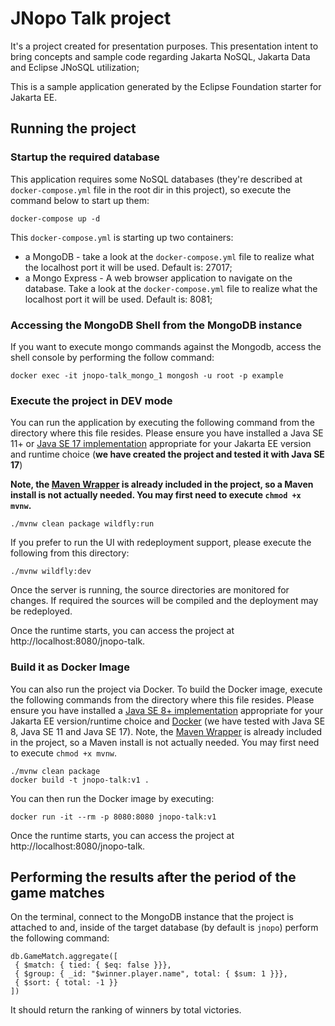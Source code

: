 # JNopo Talk project

It's a project created for presentation purposes. This presentation intent to bring concepts and sample code regarding Jakarta NoSQL, Jakarta Data and Eclipse JNoSQL utilization;

This is a sample application generated by the Eclipse Foundation starter for Jakarta EE.


## Running the project

### Startup the required database

This application requires some NoSQL databases (they're described at `docker-compose.yml` file in the root dir in this project), so execute the command below to start up them:

```shell
docker-compose up -d
```

This `docker-compose.yml` is starting up two containers:
- a MongoDB - take a look at the `docker-compose.yml` file to realize what the localhost port it will be used. Default is: 27017;
- a Mongo Express - A web browser application to navigate on the database. Take a look at the `docker-compose.yml` file to realize what the localhost port it will be used. 
  Default is: 8081;

### Accessing the MongoDB Shell from the MongoDB instance 

If you want to execute mongo commands against the Mongodb, access the shell console by performing the follow command:

```shell
docker exec -it jnopo-talk_mongo_1 mongosh -u root -p example
```

### Execute the project in DEV mode

You can run the application by executing the following command from the directory where this file resides. Please ensure you
have installed a Java SE 11+ or [Java
SE 17 implementation](https://adoptium.net/?variant=openjdk17) appropriate for your Jakarta EE version and runtime choice (**we have created the project and tested it with Java 
SE 17**)

**Note, the [Maven 
Wrapper](https://maven.apache.org/wrapper/) is already included in the project, so a Maven install is not actually needed. You may first need to execute `chmod +x mvnw`.**

```
./mvnw clean package wildfly:run
```

If you prefer to run the UI with redeployment support, please execute the following from this directory:

```
./mvnw wildfly:dev
```


Once the server is running, the source directories are monitored for changes. If required the sources will be compiled and the deployment may be redeployed.

Once the runtime starts, you can access the project at http://localhost:8080/jnopo-talk.


### Build it as Docker Image

You can also run the project via Docker. To build the Docker image, execute the following commands from the directory where this file resides. Please ensure you have installed a [Java SE 8+ implementation](https://adoptium.net/?variant=openjdk8) appropriate for your Jakarta EE version/runtime choice and [Docker](https://docs.docker.com/get-docker/) (we have tested with Java SE 8, Java SE 11 and Java SE 17). Note, the [Maven Wrapper](https://maven.apache.org/wrapper/) is already included in the project, so a Maven install is not actually needed. You may first need to execute `chmod +x mvnw`.

```
./mvnw clean package
docker build -t jnopo-talk:v1 .
```

You can then run the Docker image by executing:

```
docker run -it --rm -p 8080:8080 jnopo-talk:v1
```

Once the runtime starts, you can access the project at http://localhost:8080/jnopo-talk.


## Performing the results after the period of the game matches

On the terminal, connect to the MongoDB instance that the project is attached to and, inside of the target database (by default is `jnopo`) perform the following command:

```console
db.GameMatch.aggregate([
 { $match: { tied: { $eq: false }}},
 { $group: { _id: "$winner.player.name", total: { $sum: 1 }}},
 { $sort: { total: -1 }}
])
```

It should return the ranking of winners by total victories.


